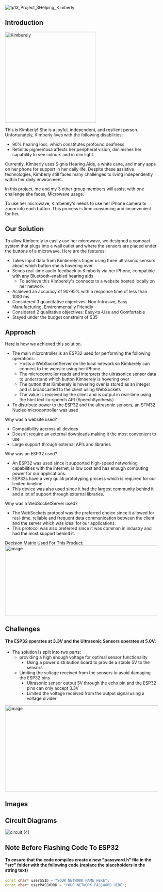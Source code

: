 
![1p13_Project_3Helping_Kimberly](https://github.com/user-attachments/assets/6c8d75ba-75a1-473c-81db-4769a56fba0d)

## Introduction
<img src="https://github.com/user-attachments/assets/820154f3-181b-4242-8179-805ade935658" alt="Kimberely" width="300"/>


This is Kimberly! She is a joyful, independent, and resilient person. Unfortunately, Kimberly lives with the following disabilities:
* 90% hearing loss, which constitutes profound deafness.
* Retinitis pigmentosa affects her peripheral vision, diminishes her capability to see colours and in dim light.

Currently, Kimberly uses Signia Hearing Aids, a white cane, and many apps on her phone for support in her daily life.
Despite these assistive technologies, Kimberly still faces many challenges to living independently within her daily environment.

In this project, me and my 3 other group members will assist with one challenge she faces, Microwave usage. 

To use her microwave, Kimberely's needs to use her iPhone camera to zoom into each button. This process is time consuming and inconvenient for her.

## Our Solution
To allow Kimberely to easily use her microwave, we designed a compact system that plugs into a wall outlet and where the sensors are placed under the buttons of a microwave. Here are the features:
* Takes input data from Kimberely's finger using three ultrasonic sensors about which button she is hovering over.
* Sends real-time audio feedback to Kimberly via her iPhone, compatible with any Bluetooth-enabled hearing aids.
  * To achieve this Kimberely's connects to a website hosted locally on her network   
* Achieved an accuracy of 90-95% with a response time of less than 1000 ms.
* Considered 3 quantitative objectives: Non-Intrusive, Easy Manufacturing, Environmentally Friendly
* Considered 2 qualitative objectives: Easy-to-Use and Comfortable
* Stayed under the budget constraint of $35

## Approach
Here is how we achieved this solution.
* The main microntroller is an ESP32 used for performing the following operations:
  * Hosts a WebSocketServer on the local network so Kimberely can connect to the website using her iPhone
  * The microcontroller reads and interprets the ultrasonice sensor data to understand which button Kimberely is hovering over
  * The button that Kimberely is hovering over is stored as an integer and is broadcasted to the client using WebSockets
  * The value is received by the client and is output in real-time using the html text-to-speech API (SpeechSynthesis)
* To distribute power to the ESP32 and the ultrasonic sensors, an STM32 Nucleo microcontroller was used


Why was a website used?
 * Compatibility accross all devices
 * Doesn't require an external downloads making it the most convenient to use
 * Large support through external APIs and libraries

Why was an ESP32 used?
 * An ESP32 was used since it supported high-speed networking capabilities with the internet, is low cost and has enough computing power for our applications.
 * ESP32s have a very quick prototyping process which is required for our limited timeline
 * This device was also used since it had the largest community behind it and a lot of support through external libraries.

Why was a WebSocketServer used?
 * The WebSockets protocol was the preferred choice since it allowed for real-time, reliable and frequent data communication between the client and the server which was ideal for our applications.
 * This protocol was also preferred since it was common in industry and had the most support behind it.

Decision Matrix Used For This Product:
<br>
<img width="528" height="233" alt="image" src="https://github.com/user-attachments/assets/35a062e3-0772-4b6c-80d4-e178a69834ac" />

## Challenges
#### The ESP32 operates at 3.3V and the Ultrasonic Sensors operates at 5.0V.
 * The solution is split into two parts:
   * providing a high enough voltage for optimal sensor functionality
     * Using a power distribution board to provide a stable 5V to the sensors
   * Limiting the voltage received from the sensors to avoid damaging the ESP32 pins
     * Ultrasonic sensor output 5V through the echo pin and the ESP32 pins can only accept 3.3V
     * Limited the voltage received from the output signal using a voltage divider
<img width="531" height="284" alt="image" src="https://github.com/user-attachments/assets/7670ca60-d829-45ab-8225-e16df5134618" />

## Images 

## Circuit Diagrams

![circuit (4)](https://github.com/user-attachments/assets/8b4ab522-4606-4db7-8aaf-e876f33a464a)

## Note Before Flashing Code To ESP32
#### To ensure that the code compiles create a new "password.h" file in the "src" folder with the following code (replace the placeholders in the string text)
```C++
const char* userSSID = "YOUR NETWORK NAME HERE";
const char* userPASSWORD = "YOUR NETWORK PASSWORD HERE";
```
